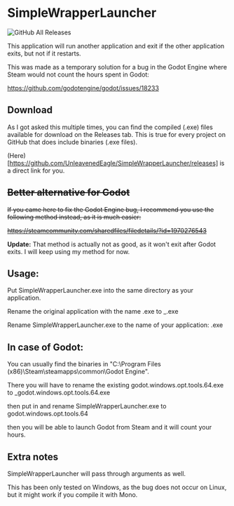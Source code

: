 # SimpleWrapperLauncher

![GitHub All Releases](https://img.shields.io/github/downloads/UnleavenedEagle/SimpleWrapperLauncher/total.svg)

This application will run another application and exit if the other application exits, but not if it restarts.

This was made as a temporary solution for a bug in the Godot Engine where Steam would not count the hours spent in Godot:

https://github.com/godotengine/godot/issues/18233

## Download
As I got asked this multiple times, you can find the compiled (.exe) files available for download on the Releases tab. This is true for every project on GitHub that does include binaries (.exe files).

(Here)[https://github.com/UnleavenedEagle/SimpleWrapperLauncher/releases] is a direct link for you.


## ~~Better alternative for Godot~~

~~If you came here to fix the Godot Engine bug, I recommend you use the following method instead, as it is much easier:~~

~~https://steamcommunity.com/sharedfiles/filedetails/?id=1970276543~~

**Update:** That method is actually not as good, as it won't exit after Godot exits. I will keep using my method for now.

## Usage:

Put SimpleWrapperLauncher.exe into the same directory as your application.

Rename the original application with the name <name>.exe to _<name>.exe
  
Rename SimpleWrapperLauncher.exe to the name of your application: <name>.exe
  

## In case of Godot:

You can usually find the binaries in "C:\Program Files (x86)\Steam\steamapps\common\Godot Engine".

There you will have to rename the existing godot.windows.opt.tools.64.exe to _godot.windows.opt.tools.64.exe

then put in and rename SimpleWrapperLauncher.exe to godot.windows.opt.tools.64 

then you will be able to launch Godot from Steam and it will count your hours.

## Extra notes

SimpleWrapperLauncher will pass through arguments as well.

This has been only tested on Windows, as the bug does not occur on Linux, but it might work if you compile it with Mono.
